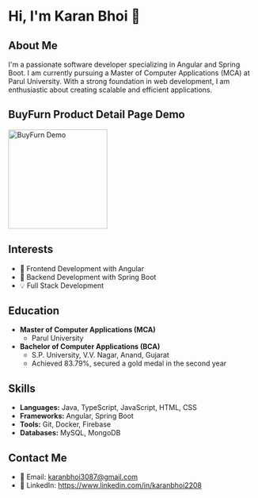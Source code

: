# Hi, I'm Karan Bhoi 👋

## About Me
I'm a passionate software developer specializing in Angular and Spring Boot. I am currently pursuing a Master of Computer Applications (MCA) at Parul University. With a strong foundation in web development, I am enthusiastic about creating scalable and efficient applications.

## BuyFurn Product Detail Page Demo
<img src="https://i.giphy.com/media/v1.Y2lkPTc5MGI3NjExaWtzcmw3Nmh2MGFrajM1dnIyaTMzbmJyN3JveWczYnpkeHAwNW56bCZlcD12MV9pbnRlcm5hbF9naWZfYnlfaWQmY3Q9Zw/bGgsc5mWoryfgKBx1u/giphy.gif" alt="BuyFurn Demo" width="200" height="200">

## Interests
- 🌟 Frontend Development with Angular
- 🚀 Backend Development with Spring Boot
- 💡 Full Stack Development

## Education
- **Master of Computer Applications (MCA)**
  - Parul University
- **Bachelor of Computer Applications (BCA)**
  - S.P. University, V.V. Nagar, Anand, Gujarat
  - Achieved 83.79%, secured a gold medal in the second year

## Skills
- **Languages:** Java, TypeScript, JavaScript, HTML, CSS
- **Frameworks:** Angular, Spring Boot
- **Tools:** Git, Docker, Firebase
- **Databases:** MySQL, MongoDB

## Contact Me
- 📧 Email: karanbhoi3087@gmail.com 
- 💼 LinkedIn: https://www.linkedin.com/in/karanbhoi2208

<!---
karanbhoi2208/karanbhoi2208 is a ✨ special ✨ repository because its `README.md` (this file) appears on your GitHub profile.
You can click the Preview link to take a look at your changes.
--->
